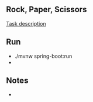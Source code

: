 ## Rock, Paper, Scissors

[Task description](TASK.md)

## Run

- ./mvnw spring-boot:run
- 

## Notes

-

